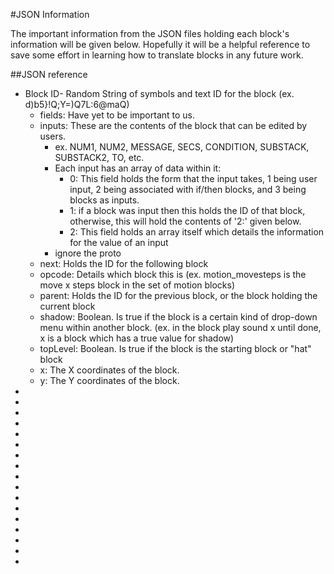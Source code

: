 
#JSON Information

The important information from the JSON files holding each block's information will be given below. Hopefully it will be a helpful reference to save some effort in learning how to translate blocks in any future work.

##JSON reference

* Block ID- Random String of symbols and text ID for the block (ex. d)b5}!Q;Y=)Q7L:6@maQ)
  * fields: Have yet to be important to us.
  * inputs: These are the contents of the block that can be edited by users.
    * ex. NUM1, NUM2, MESSAGE, SECS, CONDITION, SUBSTACK, SUBSTACK2, TO, etc.
    * Each input has an array of data within it:
      * 0: This field holds the form that the input takes, 1 being user input, 2 being associated with if/then blocks, and 3 being blocks as inputs.
      * 1: if a block was input then this holds the ID of that block, otherwise, this will hold the contents of '2:' given below.
      * 2: This field holds an array itself which details the information for the value of an input
    * ignore the proto 
  * next: Holds the ID for the following block
  * opcode: Details which block this is (ex. motion_movesteps is the move x steps block in the set of motion blocks)
  * parent: Holds the ID for the previous block, or the block holding the current block
  * shadow: Boolean. Is true if the block is a certain kind of drop-down menu within another block. (ex. in the block play sound x until done, x is a block which has a true value for shadow)
  * topLevel: Boolean. Is true if the block is the starting block or "hat" block
  * x: The X coordinates of the block.
  * y: The Y coordinates of the block.
* 
* 
* 
* 
* 
* 
* 
* 
* 
* 
* 
* 
* 
* 
* 
* 
* 

